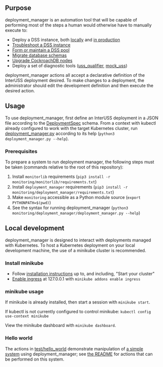 ## Purpose

deployment_manager is an automation tool that will be capable of performing most of the steps a human would otherwise have to manually execute to:

* Deploy a DSS instance, both [locally](https://github.com/interuss/dss/blob/master/build/dev/standalone_instance.md) and [in production](https://github.com/interuss/dss/blob/master/build/README.md)
* [Troubleshoot a DSS instance](https://github.com/interuss/dss/blob/master/build/README.md#troubleshooting)
* [Form or maintain a DSS pool](https://github.com/interuss/dss/blob/master/build/pooling.md)
* [Migrate database schemas](https://github.com/interuss/dss/blob/master/build/README.md#upgrading-database-schemas)
* [Upgrade CockroachDB nodes](https://www.cockroachlabs.com/docs/stable/upgrade-cockroach-version.html)
* Deploy a set of diagnostic tools ([uss_qualifier](../uss_qualifier), [mock_uss](../mock_uss))

deployment_manager actions all accept a declarative definition of the InterUSS deployment desired.  To make changes to a deployment, the administrator should edit the development definition and then execute the desired action.

## Usage

To use deployment_manager, first define an InterUSS deployment in a JSON file according to the [DeploymentSpec](systems/configuration.py) schema.  From a context with kubectl already configured to work with the target Kubernetes cluster, run [deployment_manager.py](deployment_manager.py) according to its help (`python3 deployment_manager.py --help`).

### Prerequisites

To prepare a system to run deployment manager, the following steps must be taken (commands relative to the root of this repository):

1. Install `monitorlib` requirements (`pip3 install -r monitoring/monitorlib/requirements.txt`)
1. Install `deployment_manager` requirements (`pip3 install -r monitoring/deployment_manager/requirements.txt`)
1. Make `monitoring` accessible as a Python module source (`export PYTHONPATH=$(pwd)`)
1. See the syntax for running deployment_manager (`python3 monitoring/deployment_manager/deployment_manager.py --help`)

## Local development

deployment_manager is designed to interact with deployments managed with Kubernetes.  To host a Kubernetes deployment on your local development machine, the use of a minikube cluster is recommended.

### Install minikube

* Follow [installation instructions](https://minikube.sigs.k8s.io/docs/start/) up to, and including, "Start your cluster"
* [Enable ingress](https://kubernetes.io/docs/tasks/access-application-cluster/ingress-minikube/) at 127.0.0.1 with `minikube addons enable ingress`

### minikube usage

If minikube is already installed, then start a session with `minikube start`.

If kubectl is not currently configured to control minikube: `kubectl config use-context minikube`

View the minikube dashboard with `minikube dashboard`.

### Hello world

The actions in [test/hello_world](actions/test/hello_world.py) demonstrate manipulation of [a simple system](actions/test/README.md) using deployment_manager; see [the README](actions/test/README.md) for actions that can be performed on this system.
